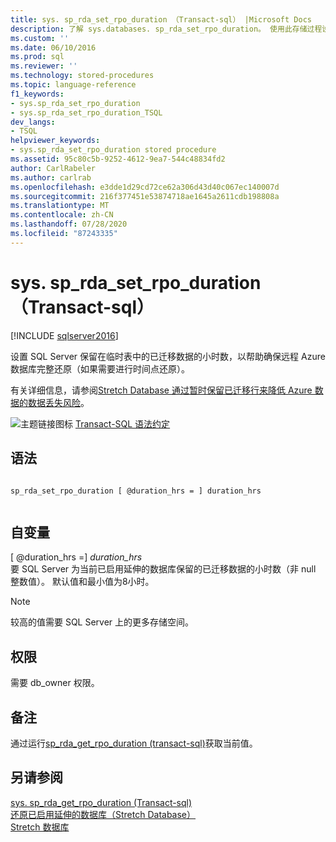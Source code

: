 ```yaml
---
title: sys. sp_rda_set_rpo_duration （Transact-sql） |Microsoft Docs
description: 了解 sys.databases. sp_rda_set_rpo_duration。 使用此存储过程设置 SQL Server 保留在临时表中的已迁移数据的小时数。
ms.custom: ''
ms.date: 06/10/2016
ms.prod: sql
ms.reviewer: ''
ms.technology: stored-procedures
ms.topic: language-reference
f1_keywords:
- sys.sp_rda_set_rpo_duration
- sys.sp_rda_set_rpo_duration_TSQL
dev_langs:
- TSQL
helpviewer_keywords:
- sys.sp_rda_set_rpo_duration stored procedure
ms.assetid: 95c80c5b-9252-4612-9ea7-544c48834fd2
author: CarlRabeler
ms.author: carlrab
ms.openlocfilehash: e3dde1d29cd72ce62a306d43d40c067ec140007d
ms.sourcegitcommit: 216f377451e53874718ae1645a2611cdb198808a
ms.translationtype: MT
ms.contentlocale: zh-CN
ms.lasthandoff: 07/28/2020
ms.locfileid: "87243335"
---
```

# <a name="syssp_rda_set_rpo_duration-transact-sql"></a>sys. sp_rda_set_rpo_duration （Transact-sql）
[!INCLUDE [sqlserver2016](../../includes/applies-to-version/sqlserver2016.md)]

  设置 SQL Server 保留在临时表中的已迁移数据的小时数，以帮助确保远程 Azure 数据库完整还原（如果需要进行时间点还原）。    
    
 有关详细信息，请参阅[Stretch Database 通过暂时保留已迁移行来降低 Azure 数据的数据丢失风险](../../sql-server/stretch-database/backup-stretch-enabled-databases-stretch-database.md#stretchRPO)。  
   
 ![主题链接图标](../../database-engine/configure-windows/media/topic-link.gif "“主题链接”图标") [Transact-SQL 语法约定](../../t-sql/language-elements/transact-sql-syntax-conventions-transact-sql.md)    
     
## <a name="syntax"></a>语法    
    
```    
    
sp_rda_set_rpo_duration [ @duration_hrs = ] duration_hrs    
    
```    
    
## <a name="arguments"></a>自变量    
 [ @duration_hrs =] *duration_hrs*    
 要 SQL Server 为当前已启用延伸的数据库保留的已迁移数据的小时数（非 null 整数值）。 默认值和最小值为8小时。    
 
 > [!NOTE]
 > 较高的值需要 SQL Server 上的更多存储空间。
    
## <a name="permissions"></a>权限    
 需要 db_owner 权限。    
    
## <a name="remarks"></a>备注    
 通过运行[sp_rda_get_rpo_duration &#40;transact-sql&#41;](../../relational-databases/system-stored-procedures/sys-sp-rda-get-rpo-duration-transact-sql.md)获取当前值。    
    
## <a name="see-also"></a>另请参阅    
 [sys. sp_rda_get_rpo_duration &#40;Transact-sql&#41;](../../relational-databases/system-stored-procedures/sys-sp-rda-get-rpo-duration-transact-sql.md)     
 [还原已启用延伸的数据库（Stretch Database）](../../sql-server/stretch-database/restore-stretch-enabled-databases-stretch-database.md)     
 [Stretch 数据库](../../sql-server/stretch-database/stretch-database.md)    
    
  
